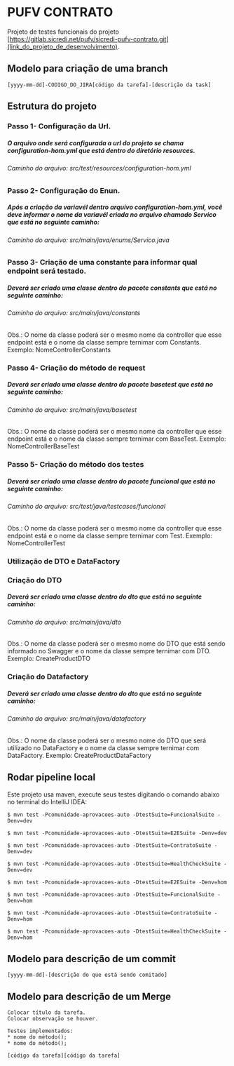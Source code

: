 # PUFV CONTRATO

Projeto de testes funcionais do projeto [https://gitlab.sicredi.net/pufv/sicredi-pufv-contrato.git](link_do_projeto_de_desenvolvimento).

## Modelo para criação de uma branch

```
[yyyy-mm-dd]-CODIGO_DO_JIRA[código da tarefa]-[descrição da task]
```

## Estrutura do projeto

### Passo 1- Configuração da Url.

##### O arquivo onde será configurada a url do projeto se chama configuration-hom.yml que está dentro do diretório resources.

###### Caminho do arquivo: src/test/resources/configuration-hom.yml

### Passo 2- Configuração do Enun.

##### Após a criação da variavél dentro arquivo configuration-hom.yml, você deve informar o nome da variavél criada no arquivo chamado Servico que está no seguinte caminho:

###### Caminho do arquivo: src/main/java/enums/Servico.java

### Passo 3- Criação de uma constante para informar qual endpoint será testado.

##### Deverá ser criado uma classe dentro do pacote constants que está no seguinte caminho:

###### Caminho do arquivo: src/main/java/constants

Obs.: O nome da classe poderá ser o mesmo nome da controller que esse endpoint está e o nome da classe sempre ternimar com Constants.
Exemplo: NomeControllerConstants

### Passo 4- Criação do método de request

##### Deverá ser criado uma classe dentro do pacote basetest que está no seguinte caminho:

###### Caminho do arquivo: src/main/java/basetest

Obs.: O nome da classe poderá ser o mesmo nome da controller que esse endpoint está e o nome da classe sempre ternimar com BaseTest.
Exemplo: NomeControllerBaseTest

### Passo 5- Criação do método dos testes

##### Deverá ser criado uma classe dentro do pacote funcional que está no seguinte caminho:

###### Caminho do arquivo: src/test/java/testcases/funcional

Obs.: O nome da classe poderá ser o mesmo nome da controller que esse endpoint está e o nome da classe sempre ternimar com Test.
Exemplo: NomeControllerTest

### Utilização de DTO e DataFactory

### Criação do DTO

##### Deverá ser criado uma classe dentro do dto que está no seguinte caminho:

###### Caminho do arquivo: src/main/java/dto

Obs.: O nome da classe poderá ser o mesmo nome do DTO que está sendo informado no Swagger e o nome da classe sempre ternimar com DTO.
Exemplo: CreateProductDTO

### Criação do Datafactory

##### Deverá ser criado uma classe dentro do dto que está no seguinte caminho:

###### Caminho do arquivo: src/main/java/datafactory

Obs.: O nome da classe poderá ser o mesmo nome do DTO que será utilizado no DataFactory e o nome da classe sempre ternimar com DataFactory.
Exemplo: CreateProductDataFactory

## Rodar pipeline local

Este projeto usa maven, execute seus testes digitando o comando abaixo no terminal do IntelliJ IDEA:

```
$ mvn test -Pcomunidade-aprovacoes-auto -DtestSuite=FuncionalSuite -Denv=dev
```

```
$ mvn test -Pcomunidade-aprovacoes-auto -DtestSuite=E2ESuite -Denv=dev
```

```
$ mvn test -Pcomunidade-aprovacoes-auto -DtestSuite=ContratoSuite -Denv=dev
```

```
$ mvn test -Pcomunidade-aprovacoes-auto -DtestSuite=HealthCheckSuite -Denv=dev
```

```
$ mvn test -Pcomunidade-aprovacoes-auto -DtestSuite=E2ESuite -Denv=hom
```

```
$ mvn test -Pcomunidade-aprovacoes-auto -DtestSuite=FuncionalSuite -Denv=hom
```

```
$ mvn test -Pcomunidade-aprovacoes-auto -DtestSuite=ContratoSuite -Denv=hom
```

```
$ mvn test -Pcomunidade-aprovacoes-auto -DtestSuite=HealthCheckSuite -Denv=hom
```

## Modelo para descrição de um commit

```
[yyyy-mm-dd]-[descrição do que está sendo comitado]
```

## Modelo para descrição de um Merge

```
Colocar título da tarefa.
Colocar observação se houver.

Testes implementados:
* nome do método();
* nome do método();

[código da tarefa][código da tarefa]
```
